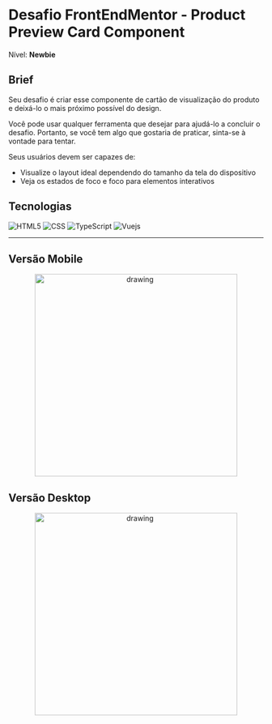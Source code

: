 # Desafio FrontEndMentor - Product Preview Card Component 

Nível: **Newbie**

## Brief

Seu desafio é criar esse componente de cartão de visualização do produto e deixá-lo o mais próximo possível do design.

Você pode usar qualquer ferramenta que desejar para ajudá-lo a concluir o desafio. Portanto, se você tem algo que gostaria de praticar, sinta-se à vontade para tentar.

Seus usuários devem ser capazes de:

- Visualize o layout ideal dependendo do tamanho da tela do dispositivo
- Veja os estados de foco e foco para elementos interativos

## Tecnologias

![HTML5](https://img.shields.io/badge/-HTML5-333333?style=flat&logo=HTML5)
![CSS](https://img.shields.io/badge/-CSS-333333?style=flat&logo=CSS3&logoColor=1572B6)
![TypeScript](https://img.shields.io/badge/-TypeScript-333333?style=flat&logo=TypeScript)
![Vuejs](https://img.shields.io/badge/-Vue-333333?style=flat&logo=Vue.js) 

----

## Versão Mobile

<div align="center">

<img src="https://user-images.githubusercontent.com/105789100/211436615-cc32dc23-7dfd-4f56-a17e-9e9d932fbf48.jpg" alt="drawing" height="400"/>

</div>

## Versão Desktop

<div align="center">

<img src="https://user-images.githubusercontent.com/105789100/211436624-333633d7-f297-4e5f-8b98-e2b4395f376c.jpg" alt="drawing" height="400"/>

</div>

